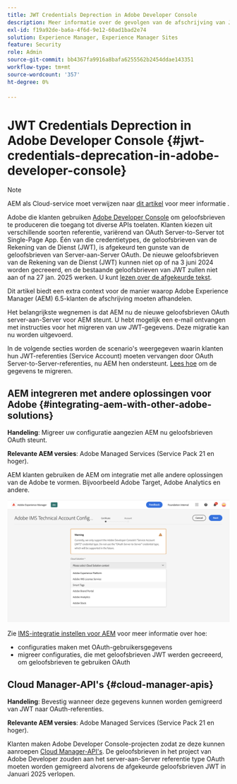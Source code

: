 ```yaml
---
title: JWT Credentials Deprection in Adobe Developer Console
description: Meer informatie over de gevolgen van de afschrijving van JWT-gebruikersgegevens in Adobe Developer Console voor AEM
exl-id: f19a92de-ba6a-4f6d-9e12-60ad1bad2e74
solution: Experience Manager, Experience Manager Sites
feature: Security
role: Admin
source-git-commit: bb4367fa9916a8bafa6255562b2454ddae143351
workflow-type: tm+mt
source-wordcount: '357'
ht-degree: 0%

---
```


# JWT Credentials Deprection in Adobe Developer Console {#jwt-credentials-deprecation-in-adobe-developer-console}

>[!NOTE]
> AEM als Cloud-service moet verwijzen naar [dit artikel](https://experienceleague.adobe.com/docs/experience-manager-cloud-service/content/security/jwt-credentials-deprecation-in-adobe-developer-console.html) voor meer informatie .

Adobe die klanten gebruiken [Adobe Developer Console](https://developer.adobe.com/console) om geloofsbrieven te produceren die toegang tot diverse APIs toelaten. Klanten kiezen uit verschillende soorten referentie, variërend van OAuth Server-to-Server tot Single-Page App. Één van die credentietypes, de geloofsbrieven van de Rekening van de Dienst (JWT), is afgekeurd ten gunste van de geloofsbrieven van Server-aan-Server OAuth. De nieuwe geloofsbrieven van de Rekening van de Dienst (JWT) kunnen niet op of na 3 juni 2024 worden gecreeerd, en de bestaande geloofsbrieven van JWT zullen niet aan of na 27 jan. 2025 werken. U kunt [lezen over de afgekeurde tekst](https://developer.adobe.com/developer-console/docs/guides/authentication/ServerToServerAuthentication/migration/).

Dit artikel biedt een extra context voor de manier waarop Adobe Experience Manager (AEM) 6.5-klanten de afschrijving moeten afhandelen.

Het belangrijkste wegnemen is dat AEM nu de nieuwe geloofsbrieven OAuth server-aan-Server voor AEM steunt. U hebt mogelijk een e-mail ontvangen met instructies voor het migreren van uw JWT-gegevens. Deze migratie kan nu worden uitgevoerd.

In de volgende secties worden de scenario&#39;s weergegeven waarin klanten hun JWT-referenties (Service Account) moeten vervangen door OAuth Server-to-Server-referenties, nu AEM hen ondersteunt. [Lees hoe](https://developer.adobe.com/developer-console/docs/guides/authentication/ServerToServerAuthentication/migration/#migration-overview) om de gegevens te migreren.

## AEM integreren met andere oplossingen voor Adobe {#integrating-aem-with-other-adobe-solutions}

**Handeling**: Migreer uw configuratie aangezien AEM nu geloofsbrieven OAuth steunt.

**Relevante AEM versies**: Adobe Managed Services (Service Pack 21 en hoger).

AEM klanten gebruiken de AEM om integratie met alle andere oplossingen van de Adobe te vormen. Bijvoorbeeld Adobe Target, Adobe Analytics en andere.

![AEM integreren met andere oplossingen](/help/sites-administering/assets/jwt-deprecation.png)

Zie [IMS-integratie instellen voor AEM](/help/sites-administering/setting-up-ims-integrations-for-aem.md) voor meer informatie over hoe:

* configuraties maken met OAuth-gebruikersgegevens
* migreer configuraties, die met geloofsbrieven JWT werden gecreeerd, om geloofsbrieven te gebruiken OAuth

## Cloud Manager-API&#39;s {#cloud-manager-apis}

**Handeling**: Bevestig wanneer deze gegevens kunnen worden gemigreerd van JWT naar OAuth-referenties.

**Relevante AEM versies**: Adobe Managed Services (Service Pack 21 en hoger).

Klanten maken Adobe Developer Console-projecten zodat ze deze kunnen aanroepen [Cloud Manager-API&#39;s](https://developer.adobe.com/experience-cloud/cloud-manager/guides/getting-started/create-api-integration/). De geloofsbrieven in het project van Adobe Developer zouden aan het server-aan-Server referentie type OAuth moeten worden gemigreerd alvorens de afgekeurde geloofsbrieven JWT in Januari 2025 verlopen.
